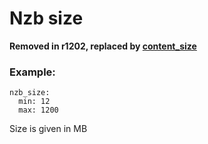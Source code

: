 # Nzb size

**Removed in r1202, replaced by [content_size](/Plugins/content_size)**

  
  
  


### Example:

```
nzb_size:
  min: 12
  max: 1200
```

Size is given in MB
